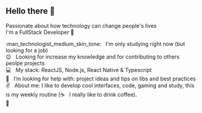 ## Hello there 👋
Passionate about how technology can change people's lives\
I'm a FullStack Developer :rocket:

 :man_technologist_medium_skin_tone:  &nbsp; I'm only studying right now (but looking for a job)\
 :wink: &nbsp; Looking for increase my knowledge and for contributing to others peolpe projects\
 :computer: &nbsp; My stack: ReactJS, Node.js, React Native & Typescript\
 :mag_right: &nbsp; I’m looking for help with: project ideas and tips on libs and best practices \
 :v: &nbsp; About me: I like to develop cool interfaces, code, gaming and study, this is my weekly routine (:coffee: &nbsp; I really like to drink coffee).\
 :email: &nbsp;
